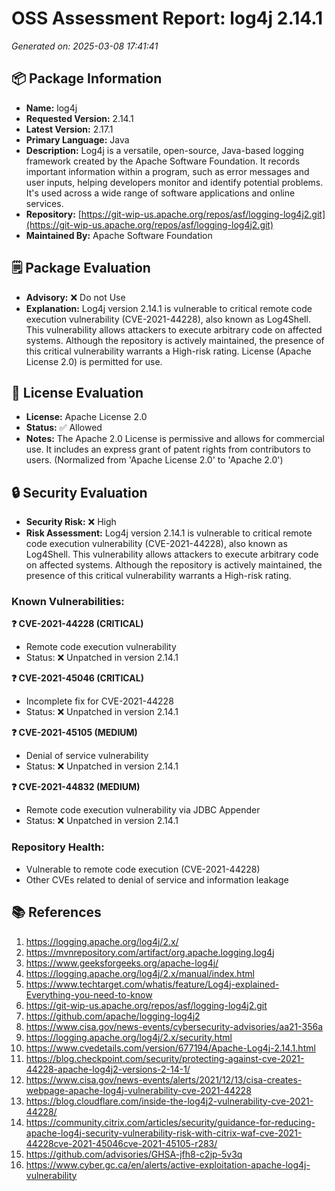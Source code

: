 # OSS Assessment Report: log4j 2.14.1

*Generated on: 2025-03-08 17:41:41*


## 📦 Package Information

- **Name:** log4j
- **Requested Version:** 2.14.1
- **Latest Version:** 2.17.1
- **Primary Language:** Java
- **Description:** Log4j is a versatile, open-source, Java-based logging framework created by the Apache Software Foundation. It records important information within a program, such as error messages and user inputs, helping developers monitor and identify potential problems. It's used across a wide range of software applications and online services.
- **Repository:** [https://git-wip-us.apache.org/repos/asf/logging-log4j2.git](https://git-wip-us.apache.org/repos/asf/logging-log4j2.git)
- **Maintained By:** Apache Software Foundation

## 🗒️ Package Evaluation

- **Advisory:** ❌ Do not Use
- **Explanation:** Log4j version 2.14.1 is vulnerable to critical remote code execution vulnerability (CVE-2021-44228), also known as Log4Shell. This vulnerability allows attackers to execute arbitrary code on affected systems. Although the repository is actively maintained, the presence of this critical vulnerability warrants a High-risk rating. License (Apache License 2.0) is permitted for use.

## 📜 License Evaluation

- **License:** Apache License 2.0
- **Status:** ✅ Allowed
- **Notes:** The Apache 2.0 License is permissive and allows for commercial use. It includes an express grant of patent rights from contributors to users. (Normalized from 'Apache License 2.0' to 'Apache 2.0')

## 🔒 Security Evaluation

- **Security Risk:** ❌ High
- **Risk Assessment:** Log4j version 2.14.1 is vulnerable to critical remote code execution vulnerability (CVE-2021-44228), also known as Log4Shell. This vulnerability allows attackers to execute arbitrary code on affected systems. Although the repository is actively maintained, the presence of this critical vulnerability warrants a High-risk rating.

### Known Vulnerabilities:

**❓ CVE-2021-44228 (CRITICAL)**
- Remote code execution vulnerability
- Status: ❌ Unpatched in version 2.14.1

**❓ CVE-2021-45046 (CRITICAL)**
- Incomplete fix for CVE-2021-44228
- Status: ❌ Unpatched in version 2.14.1

**❓ CVE-2021-45105 (MEDIUM)**
- Denial of service vulnerability
- Status: ❌ Unpatched in version 2.14.1

**❓ CVE-2021-44832 (MEDIUM)**
- Remote code execution vulnerability via JDBC Appender
- Status: ❌ Unpatched in version 2.14.1


### Repository Health:

- Vulnerable to remote code execution (CVE-2021-44228)
- Other CVEs related to denial of service and information leakage

## 📚 References

1. https://logging.apache.org/log4j/2.x/
2. https://mvnrepository.com/artifact/org.apache.logging.log4j
3. https://www.geeksforgeeks.org/apache-log4j/
4. https://logging.apache.org/log4j/2.x/manual/index.html
5. https://www.techtarget.com/whatis/feature/Log4j-explained-Everything-you-need-to-know
6. https://git-wip-us.apache.org/repos/asf/logging-log4j2.git
7. https://github.com/apache/logging-log4j2
8. https://www.cisa.gov/news-events/cybersecurity-advisories/aa21-356a
9. https://logging.apache.org/log4j/2.x/security.html
10. https://www.cvedetails.com/version/677194/Apache-Log4j-2.14.1.html
11. https://blog.checkpoint.com/security/protecting-against-cve-2021-44228-apache-log4j2-versions-2-14-1/
12. https://www.cisa.gov/news-events/alerts/2021/12/13/cisa-creates-webpage-apache-log4j-vulnerability-cve-2021-44228
13. https://blog.cloudflare.com/inside-the-log4j2-vulnerability-cve-2021-44228/
14. https://community.citrix.com/articles/security/guidance-for-reducing-apache-log4j-security-vulnerability-risk-with-citrix-waf-cve-2021-44228cve-2021-45046cve-2021-45105-r283/
15. https://github.com/advisories/GHSA-jfh8-c2jp-5v3q
16. https://www.cyber.gc.ca/en/alerts/active-exploitation-apache-log4j-vulnerability